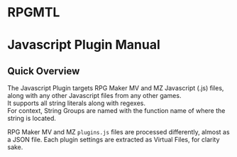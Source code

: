 # RPGMTL  
  
# Javascript Plugin Manual  
  
## Quick Overview  
  
The Javascript Plugin targets RPG Maker MV and MZ Javascript (.js) files, along with any other Javascript files from any other games.  
It supports all string literals along with regexes.  
For context, String Groups are named with the function name of where the string is located.  
  
RPG Maker MV and MZ `plugins.js` files are processed differently, almost as a JSON file. Each plugin settings are extracted as Virtual Files, for clarity sake.  